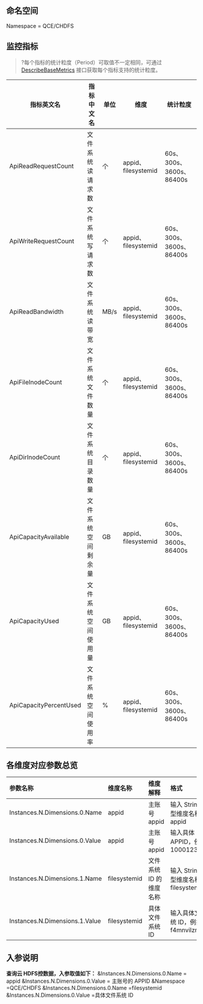 ## 命名空间

Namespace = QCE/CHDFS

## 监控指标

> ?每个指标的统计粒度（Period）可取值不一定相同，可通过 [DescribeBaseMetrics](https://cloud.tencent.com/document/product/248/30351) 接口获取每个指标支持的统计粒度。

| 指标英文名             | 指标中文名         | 单位 | 维度         | 统计粒度                  |
| ---------------------- | ------------------ | ---- | ------------ | ------------------------- |
| ApiReadRequestCount    | 文件系统读请求数   | 个   | appid、filesystemid | 60s、300s、 3600s、86400s |
| ApiWriteRequestCount   | 文件系统写请求数   | 个   | appid、filesystemid | 60s、300s、 3600s、86400s |
| ApiReadBandwidth       | 文件系统读带宽     | MB/s | appid、filesystemid | 60s、300s、 3600s、86400s |
| ApiFileInodeCount      | 文件系统文件数量   | 个   | appid、filesystemid | 60s、300s、 3600s、86400s |
| ApiDirInodeCount       | 文件系统目录数量   | 个   | appid、filesystemid | 60s、300s、 3600s、86400s |
| ApiCapacityAvailable   | 文件系统空间剩余量 | GB   | appid、filesystemid | 60s、300s、 3600s、86400s |
| ApiCapacityUsed        | 文件系统空间使用量 | GB   | appid、filesystemid | 60s、300s、 3600s、86400s |
| ApiCapacityPercentUsed | 文件系统空间使用率 | %    | appid、filesystemid | 60s、300s、 3600s、86400s |

## 各维度对应参数总览

| 参数名称                       | 维度名称     | 维度解释               | 格式                                   |
| :----------------------------- | :----------- | :--------------------- | :------------------------------------- |
| Instances.N.Dimensions.0.Name  | appid    | 主账号 appid  | 输入 String 类型维度名称：appid           |
| Instances.N.Dimensions.0.Value | appid    | 主账号  appid | 输入具体 APPID，例如：10001234567         |
| Instances.N.Dimensions.1.Name  | filesystemid | 文件系统 ID 的维度名称 | 输入 String 类型维度名称：filesystemid |
| Instances.N.Dimensions.1.Value | filesystemid | 具体文件系统 ID        | 输入具体文件系统 ID，例如：f4mnvilzmdd |



## 入参说明

**查询云 HDFS控数据，入参取值如下：**
 &Instances.N.Dimensions.0.Name = appid
 &Instances.N.Dimensions.0.Value = 主账号的 APPID
&Namespace =QCE/CHDFS
&Instances.N.Dimensions.0.Name =filesystemid
&Instances.N.Dimensions.0.Value =具体文件系统 ID
